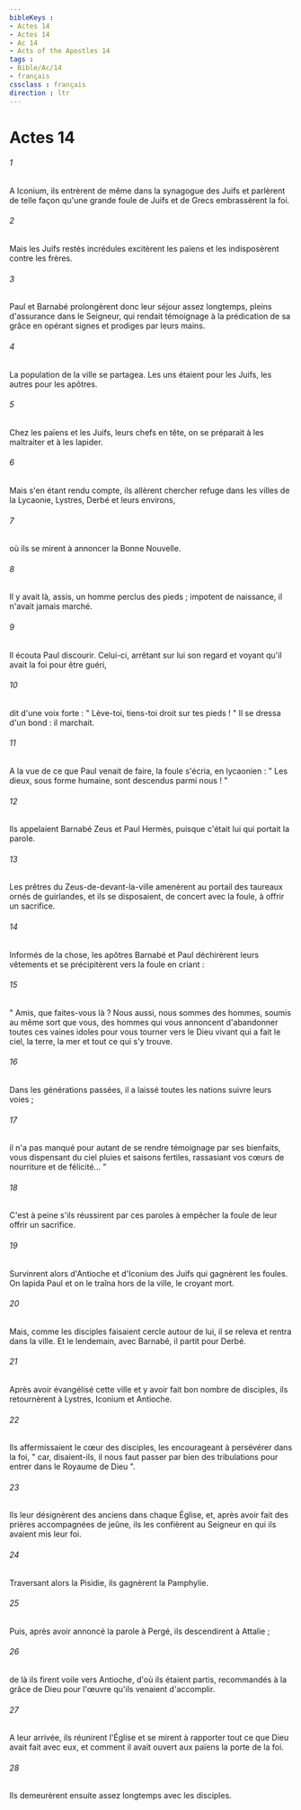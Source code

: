 ```yaml
---
bibleKeys : 
- Actes 14
- Actes 14
- Ac 14
- Acts of the Apostles 14
tags : 
- Bible/Ac/14
- français
cssclass : français
direction : ltr
---
```


# Actes 14

###### 1
A Iconium, ils entrèrent de même dans la synagogue des Juifs et parlèrent de telle façon qu'une grande foule de Juifs et de Grecs embrassèrent la foi. 
###### 2
Mais les Juifs restés incrédules excitèrent les païens et les indisposèrent contre les frères. 
###### 3
Paul et Barnabé prolongèrent donc leur séjour assez longtemps, pleins d'assurance dans le Seigneur, qui rendait témoignage à la prédication de sa grâce en opérant signes et prodiges par leurs mains. 
###### 4
La population de la ville se partagea. Les uns étaient pour les Juifs, les autres pour les apôtres. 
###### 5
Chez les païens et les Juifs, leurs chefs en tête, on se préparait à les maltraiter et à les lapider. 
###### 6
Mais s'en étant rendu compte, ils allèrent chercher refuge dans les villes de la Lycaonie, Lystres, Derbé et leurs environs, 
###### 7
où ils se mirent à annoncer la Bonne Nouvelle. 
###### 8
Il y avait là, assis, un homme perclus des pieds ; impotent de naissance, il n'avait jamais marché. 
###### 9
Il écouta Paul discourir. Celui-ci, arrêtant sur lui son regard et voyant qu'il avait la foi pour être guéri, 
###### 10
dit d'une voix forte : " Lève-toi, tiens-toi droit sur tes pieds ! " Il se dressa d'un bond : il marchait. 
###### 11
A la vue de ce que Paul venait de faire, la foule s'écria, en lycaonien : " Les dieux, sous forme humaine, sont descendus parmi nous ! " 
###### 12
Ils appelaient Barnabé Zeus et Paul Hermès, puisque c'était lui qui portait la parole. 
###### 13
Les prêtres du Zeus-de-devant-la-ville amenèrent au portail des taureaux ornés de guirlandes, et ils se disposaient, de concert avec la foule, à offrir un sacrifice. 
###### 14
Informés de la chose, les apôtres Barnabé et Paul déchirèrent leurs vêtements et se précipitèrent vers la foule en criant : 
###### 15
" Amis, que faites-vous là ? Nous aussi, nous sommes des hommes, soumis au même sort que vous, des hommes qui vous annoncent d'abandonner toutes ces vaines idoles pour vous tourner vers le Dieu vivant qui a fait le ciel, la terre, la mer et tout ce qui s'y trouve. 
###### 16
Dans les générations passées, il a laissé toutes les nations suivre leurs voies ; 
###### 17
il n'a pas manqué pour autant de se rendre témoignage par ses bienfaits, vous dispensant du ciel pluies et saisons fertiles, rassasiant vos cœurs de nourriture et de félicité... " 
###### 18
C'est à peine s'ils réussirent par ces paroles à empêcher la foule de leur offrir un sacrifice. 
###### 19
Survinrent alors d'Antioche et d'Iconium des Juifs qui gagnèrent les foules. On lapida Paul et on le traîna hors de la ville, le croyant mort. 
###### 20
Mais, comme les disciples faisaient cercle autour de lui, il se releva et rentra dans la ville. Et le lendemain, avec Barnabé, il partit pour Derbé. 
###### 21
Après avoir évangélisé cette ville et y avoir fait bon nombre de disciples, ils retournèrent à Lystres, Iconium et Antioche. 
###### 22
Ils affermissaient le cœur des disciples, les encourageant à persévérer dans la foi, " car, disaient-ils, il nous faut passer par bien des tribulations pour entrer dans le Royaume de Dieu ". 
###### 23
Ils leur désignèrent des anciens dans chaque Église, et, après avoir fait des prières accompagnées de jeûne, ils les confièrent au Seigneur en qui ils avaient mis leur foi. 
###### 24
Traversant alors la Pisidie, ils gagnèrent la Pamphylie. 
###### 25
Puis, après avoir annoncé la parole à Pergé, ils descendirent à Attalie ; 
###### 26
de là ils firent voile vers Antioche, d'où ils étaient partis, recommandés à la grâce de Dieu pour l'œuvre qu'ils venaient d'accomplir. 
###### 27
A leur arrivée, ils réunirent l'Église et se mirent à rapporter tout ce que Dieu avait fait avec eux, et comment il avait ouvert aux païens la porte de la foi. 
###### 28
Ils demeurèrent ensuite assez longtemps avec les disciples. 
